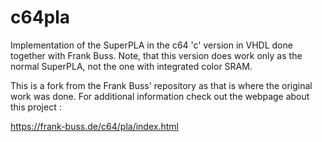 # c64pla
Implementation of the SuperPLA in the c64 'c' version in VHDL done together with Frank Buss. Note, that this version does work only as the normal SuperPLA, not the one with integrated color SRAM.

This is a fork from the Frank Buss' repository as that is where the original work was done. For additional information check out the webpage about this project :

https://frank-buss.de/c64/pla/index.html

